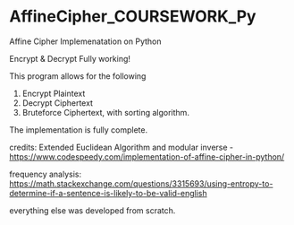 # AffineCipher_COURSEWORK_Py
 Affine Cipher Implemenatation on Python

Encrypt & Decrypt Fully working!

This program allows for the following
1. Encrypt Plaintext
2. Decrypt Ciphertext
3. Bruteforce Ciphertext, with sorting algorithm.

The implementation is fully complete.

credits:
Extended Euclidean Algorithm and modular inverse - https://www.codespeedy.com/implementation-of-affine-cipher-in-python/

frequency analysis: https://math.stackexchange.com/questions/3315693/using-entropy-to-determine-if-a-sentence-is-likely-to-be-valid-english

everything else was developed from scratch.
